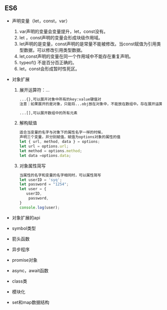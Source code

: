 ## ES6

- 声明变量（let，const，var）

  1. var声明的变量会变量提升，let，const没有。
  2. let ，const声明的变量会形成块级作用域。
  3. let声明的是变量，const声明的是常量不能被修改。当const赋值为引用类型数据，可以修改引用类型数据。
  4. let,const声明的变量在同一个作用域中不能存在重复声明。
  5. typeof() 不是百分百正确的。
  6. let，const会形成暂时性死区。

- 对象扩展

  1. 展开运算符：...

     ```html
     ...{},可以展开对象中所有的key:value键值对
     注意：如果展开的是对象，只能将...obj放在对象中，不能放在数组中。存在展开运算符的对象，可以继续展开。
     
     ...[],可以展开数组中的所有元素
     
     ```

  2. 解构赋值

     ```js
     适合当变量的名字与对象下的属性名字一样的时候，
     声明三个变量，并分别赋值，赋值为options对象的属性的值
     let { url, method, data } = options;
     let url = options.url;
     let method = options.method;
     let data =options.data;
     
     ```

  3. 对象属性简写

     ```js
     当属性的名字和变量的名字相同时，可以属性简写
     let userID = 'syq';
     let password = "1254";
     let user = {
     	userID,
         password,
     }
     console.log(user);
     ```

- 对象扩展的api

- symbol类型

- 箭头函数

- 异步程序

- promise对象

- async，await函数

- class类

- 模块化

- set和map数据结构

